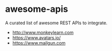 # awesome-apis
A curated list of awesome REST APIs to integrate.

- http://www.monkeylearn.com
- https://www.avatars.io/
- https://www.mailgun.com
